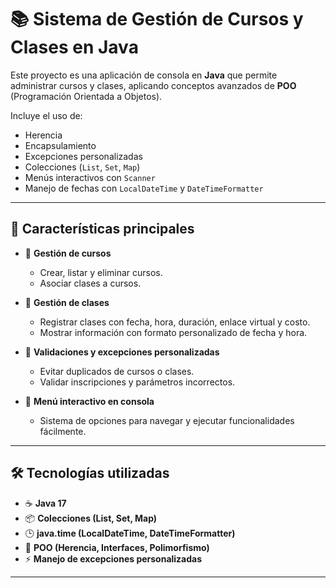 # 📚 Sistema de Gestión de Cursos y Clases en Java

Este proyecto es una aplicación de consola en **Java** que permite administrar cursos y clases, aplicando conceptos avanzados de **POO** (Programación Orientada a Objetos).  

Incluye el uso de:
- Herencia
- Encapsulamiento
- Excepciones personalizadas
- Colecciones (`List`, `Set`, `Map`)
- Menús interactivos con `Scanner`
- Manejo de fechas con `LocalDateTime` y `DateTimeFormatter`

---

## 🚀 Características principales

- 📌 **Gestión de cursos**  
  - Crear, listar y eliminar cursos.
  - Asociar clases a cursos.

- 📌 **Gestión de clases**  
  - Registrar clases con fecha, hora, duración, enlace virtual y costo.  
  - Mostrar información con formato personalizado de fecha y hora.

- 📌 **Validaciones y excepciones personalizadas**  
  - Evitar duplicados de cursos o clases.
  - Validar inscripciones y parámetros incorrectos.

- 📌 **Menú interactivo en consola**  
  - Sistema de opciones para navegar y ejecutar funcionalidades fácilmente.

---

## 🛠️ Tecnologías utilizadas

- ☕ **Java 17**
- 📦 **Colecciones (List, Set, Map)**
- 🕒 **java.time (LocalDateTime, DateTimeFormatter)**
- 🧩 **POO (Herencia, Interfaces, Polimorfismo)**
- ⚡ **Manejo de excepciones personalizadas**

---

